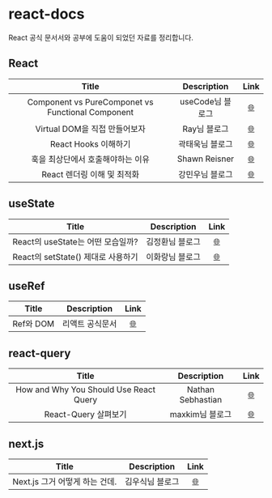 # react-docs

React 공식 문서서와 공부에 도움이 되었던 자료를 정리합니다.

## React

|                       Title                       |   Description    |                                                                                                                   Link                                                                                                                    |
| :-----------------------------------------------: | :--------------: | :---------------------------------------------------------------------------------------------------------------------------------------------------------------------------------------------------------------------------------------: |
| Component vs PureComponet vs Functional Component | useCode님 블로그 |                                                   <a href="https://usecode.pw/react-%EC%9D%B4%ED%95%B4-%EA%B8%B0%EC%B4%88-class-vs-pure-vs-function-component/" target="_blank">🌐</a>                                                    |
|           Virtual DOM을 직접 만들어보자           |   Ray님 블로그   | <a href="https://enro2414-40667.medium.com/virtual-dom-%EB%B2%84%EC%B6%94%EC%96%BC-%EB%8F%94-%EA%B0%80%EC%83%81-%EB%8F%94-%EC%9D%84-%EC%A7%81%EC%A0%91-%EB%A7%8C%EB%93%A4%EC%96%B4%EB%B3%B4%EC%9E%90-1c44606ea9b1" target="_blank">🌐</a> |
|               React Hooks 이해하기                | 곽태욱님 블로그  |                                                 <a href="https://velog.io/@gwak2837/React-Hooks%EC%9D%98-%EC%9D%B4%ED%95%B4#%EC%A3%BC%EC%9D%98%ED%95%A0-%EC%A0%90" target="_blank">🌐</a>                                                 |
|         훅을 최상단에서 호출해야하는 이유         |  Shawn Reisner   |                                                              <a href="https://itnext.io/the-first-rule-of-react-hooks-in-plain-english-1e0d5ae32009" target="_blank">🌐</a>                                                               |
|            React 렌더링 이해 및 최적화            | 강민우님 블로그  |                                         <a href="https://medium.com/vingle-tech-blog/react-%EB%A0%8C%EB%8D%94%EB%A7%81-%EC%9D%B4%ED%95%B4%ED%95%98%EA%B8%B0-f255d6569849" target="_blank">🌐</a>                                          |

## useState

|               Title                |   Description   |                                          Link                                          |
| :--------------------------------: | :-------------: | :------------------------------------------------------------------------------------: |
| React의 useState는 어떤 모습일까?  | 김정환님 블로그 | <a href="https://leehwarang.github.io/2020/07/28/setState.html" target="_blank">🌐</a> |
| React의 setState() 제대로 사용하기 | 이화랑님 블로그 | <a href="https://leehwarang.github.io/2020/07/28/setState.html" target="_blank">🌐</a> |

## useRef

|   Title   |   Description   |                                        Link                                        |
| :-------: | :-------------: | :--------------------------------------------------------------------------------: |
| Ref와 DOM | 리액트 공식문서 | <a href="https://ko.reactjs.org/docs/refs-and-the-dom.html" target="_blank">🌐</a> |

## react-query

|                 Title                  |    Description    |                                                Link                                                 |
| :------------------------------------: | :---------------: | :-------------------------------------------------------------------------------------------------: |
| How and Why You Should Use React Query | Nathan Sebhastian | <a href="https://blog.bitsrc.io/how-to-start-using-react-query-4869e3d5680d" target="_blank">🌐</a> |
|          React-Query 살펴보기          |  maxkim님 블로그  |        <a href="https://maxkim-j.github.io/posts/react-query-preview" target="_blank">🌐</a>        |

## next.js

|             Title              |   Description   |                                                                                    Link                                                                                     |
| :----------------------------: | :-------------: | :-------------------------------------------------------------------------------------------------------------------------------------------------------------------------: |
| Next.js 그거 어떻게 하는 건데. | 김우식님 블로그 | <a href="https://well-balanced.medium.com/next-js-%EA%B7%B8%EA%B1%B0-%EC%96%B4%EB%96%BB%EA%B2%8C-%ED%95%98%EB%8A%94-%EA%B1%B4%EB%8D%B0-ea5637f25fa4" target="_blank">🌐</a> |
